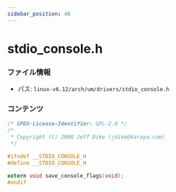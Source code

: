 ```yaml
---
sidebar_position: 48
---
```

# stdio_console.h

### ファイル情報

- パス: `linux-v6.12/arch/um/drivers/stdio_console.h`

### コンテンツ

```h
/* SPDX-License-Identifier: GPL-2.0 */
/* 
 * Copyright (C) 2000 Jeff Dike (jdike@karaya.com)
 */

#ifndef __STDIO_CONSOLE_H
#define __STDIO_CONSOLE_H

extern void save_console_flags(void);
#endif


```

